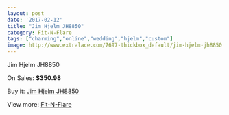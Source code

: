 ```yaml
---
layout: post
date: '2017-02-12'
title: "Jim Hjelm JH8850"
category: Fit-N-Flare
tags: ["charming","online","wedding","hjelm","custom"]
image: http://www.extralace.com/7697-thickbox_default/jim-hjelm-jh8850.jpg
---
```

Jim Hjelm JH8850

On Sales: **$350.98**
<a href="https://www.extralace.com/fit-n-flare/3642-jim-hjelm-jh8850.html"><amp-img layout="responsive" width="600" height="600" src="//www.extralace.com/7697-thickbox_default/jim-hjelm-jh8850.jpg" alt="Jim Hjelm JH8850 0" /></a>
<a href="https://www.extralace.com/fit-n-flare/3642-jim-hjelm-jh8850.html"><amp-img layout="responsive" width="600" height="600" src="//www.extralace.com/7698-thickbox_default/jim-hjelm-jh8850.jpg" alt="Jim Hjelm JH8850 1" /></a>

Buy it: [Jim Hjelm JH8850](https://www.extralace.com/fit-n-flare/3642-jim-hjelm-jh8850.html "Jim Hjelm JH8850")

View more: [Fit-N-Flare](https://www.extralace.com/4-fit-n-flare "Fit-N-Flare")